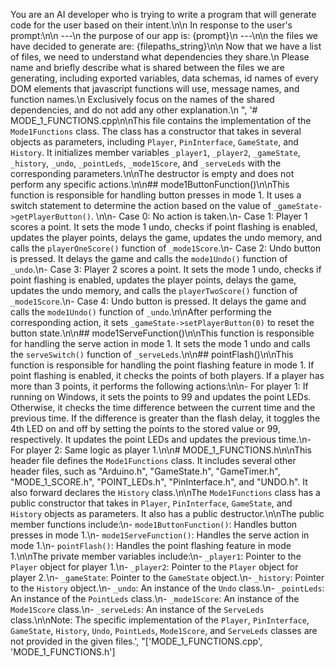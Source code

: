 You are an AI developer who is trying to write a program that will generate code for the user based on their intent.\n\n            In response to the user's prompt:\n\n            ---\n            the purpose of our app is: {prompt}\n            ---\n\n            the files we have decided to generate are: {filepaths_string}\n\n            Now that we have a list of files, we need to understand what dependencies they share.\n            Please name and briefly describe what is shared between the files we are generating, including exported variables, data schemas, id names of every DOM elements that javascript functions will use, message names, and function names.\n            Exclusively focus on the names of the shared dependencies, and do not add any other explanation.\n            ", '# MODE_1_FUNCTIONS.cpp\n\nThis file contains the implementation of the `Mode1Functions` class. The class has a constructor that takes in several objects as parameters, including `Player`, `PinInterface`, `GameState`, and `History`. It initializes member variables `_player1`, `_player2`, `_gameState`, `_history`, `_undo`, `_pointLeds`, `_mode1Score`, and `_serveLeds` with the corresponding parameters.\n\nThe destructor is empty and does not perform any specific actions.\n\n## mode1ButtonFunction()\n\nThis function is responsible for handling button presses in mode 1. It uses a switch statement to determine the action based on the value of `_gameState->getPlayerButton()`. \n\n- Case 0: No action is taken.\n- Case 1: Player 1 scores a point. It sets the mode 1 undo, checks if point flashing is enabled, updates the player points, delays the game, updates the undo memory, and calls the `playerOneScore()` function of `_mode1Score`.\n- Case 2: Undo button is pressed. It delays the game and calls the `mode1Undo()` function of `_undo`.\n- Case 3: Player 2 scores a point. It sets the mode 1 undo, checks if point flashing is enabled, updates the player points, delays the game, updates the undo memory, and calls the `playerTwoScore()` function of `_mode1Score`.\n- Case 4: Undo button is pressed. It delays the game and calls the `mode1Undo()` function of `_undo`.\n\nAfter performing the corresponding action, it sets `_gameState->setPlayerButton(0)` to reset the button state.\n\n## mode1ServeFunction()\n\nThis function is responsible for handling the serve action in mode 1. It sets the mode 1 undo and calls the `serveSwitch()` function of `_serveLeds`.\n\n## pointFlash()\n\nThis function is responsible for handling the point flashing feature in mode 1. If point flashing is enabled, it checks the points of both players. If a player has more than 3 points, it performs the following actions:\n\n- For player 1: If running on Windows, it sets the points to 99 and updates the point LEDs. Otherwise, it checks the time difference between the current time and the previous time. If the difference is greater than the flash delay, it toggles the 4th LED on and off by setting the points to the stored value or 99, respectively. It updates the point LEDs and updates the previous time.\n- For player 2: Same logic as player 1.\n\n# MODE_1_FUNCTIONS.h\n\nThis header file defines the `Mode1Functions` class. It includes several other header files, such as "Arduino.h", "GameState.h", "GameTimer.h", "MODE_1_SCORE.h", "POINT_LEDs.h", "PinInterface.h", and "UNDO.h". It also forward declares the `History` class.\n\nThe `Mode1Functions` class has a public constructor that takes in `Player`, `PinInterface`, `GameState`, and `History` objects as parameters. It also has a public destructor.\n\nThe public member functions include:\n- `mode1ButtonFunction()`: Handles button presses in mode 1.\n- `mode1ServeFunction()`: Handles the serve action in mode 1.\n- `pointFlash()`: Handles the point flashing feature in mode 1.\n\nThe private member variables include:\n- `_player1`: Pointer to the `Player` object for player 1.\n- `_player2`: Pointer to the `Player` object for player 2.\n- `_gameState`: Pointer to the `GameState` object.\n- `_history`: Pointer to the `History` object.\n- `_undo`: An instance of the `Undo` class.\n- `_pointLeds`: An instance of the `PointLeds` class.\n- `_mode1Score`: An instance of the `Mode1Score` class.\n- `_serveLeds`: An instance of the `ServeLeds` class.\n\nNote: The specific implementation of the `Player`, `PinInterface`, `GameState`, `History`, `Undo`, `PointLeds`, `Mode1Score`, and `ServeLeds` classes are not provided in the given files.', "['MODE_1_FUNCTIONS.cpp', 'MODE_1_FUNCTIONS.h']